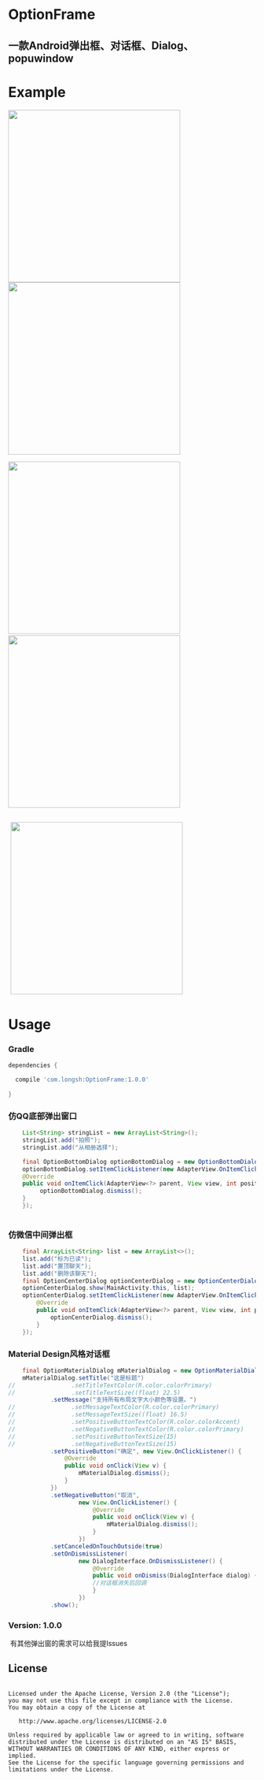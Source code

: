 # OptionFrame

一款Android弹出框、对话框、Dialog、popuwindow
---

# Example

<image src="https://github.com/q805699513/OptionFrame/blob/master/image/yi.gif?raw=true" width="350px"/>  <image src="https://github.com/q805699513/OptionFrame/blob/master/image/er.png?raw=true" width="350px"/>  

<image src="https://github.com/q805699513/OptionFrame/blob/master/image/san.png?raw=true" width="350px"/>  <image src="https://github.com/q805699513/OptionFrame/blob/master/image/si.png?raw=true" width="350px"/>

 <image src="https://github.com/q805699513/OptionFrame/blob/master/image/wu.png?raw=true" width="350px"/>
---

# Usage

### Gradle

```groovy
dependencies {

  compile 'com.longsh:OptionFrame:1.0.0'
  
}
```

### 仿QQ底部弹出窗口
```java
    List<String> stringList = new ArrayList<String>();
    stringList.add("拍照");
    stringList.add("从相册选择");

    final OptionBottomDialog optionBottomDialog = new OptionBottomDialog(MainActivity.this, stringList);
    optionBottomDialog.setItemClickListener(new AdapterView.OnItemClickListener() {
    @Override
    public void onItemClick(AdapterView<?> parent, View view, int position, long id) {
         optionBottomDialog.dismiss();
    }
    });
    
```

### 仿微信中间弹出框
```java
    final ArrayList<String> list = new ArrayList<>();
    list.add("标为已读");
    list.add("置顶聊天");
    list.add("删除该聊天");
    final OptionCenterDialog optionCenterDialog = new OptionCenterDialog();
    optionCenterDialog.show(MainActivity.this, list);
    optionCenterDialog.setItemClickListener(new AdapterView.OnItemClickListener() {
        @Override
        public void onItemClick(AdapterView<?> parent, View view, int position, long id) {
            optionCenterDialog.dismiss();
        }
    });
```

###  Material Design风格对话框
```java
    final OptionMaterialDialog mMaterialDialog = new OptionMaterialDialog(MainActivity.this);
    mMaterialDialog.setTitle("这是标题")
//                .setTitleTextColor(R.color.colorPrimary)
//                .setTitleTextSize((float) 22.5)
            .setMessage("支持所有布局文字大小颜色等设置。")
//                .setMessageTextColor(R.color.colorPrimary)
//                .setMessageTextSize((float) 16.5)
//                .setPositiveButtonTextColor(R.color.colorAccent)
//                .setNegativeButtonTextColor(R.color.colorPrimary)
//                .setPositiveButtonTextSize(15)
//                .setNegativeButtonTextSize(15)
            .setPositiveButton("确定", new View.OnClickListener() {
                @Override
                public void onClick(View v) {
                    mMaterialDialog.dismiss();
                }
            })
            .setNegativeButton("取消",
                    new View.OnClickListener() {
                        @Override
                        public void onClick(View v) {
                            mMaterialDialog.dismiss();
                        }
                    })
            .setCanceledOnTouchOutside(true)
            .setOnDismissListener(
                    new DialogInterface.OnDismissListener() {
                        @Override
                        public void onDismiss(DialogInterface dialog) {
                        //对话框消失后回调
                        }
                    })
            .show();
```


### Version: 1.0.0

  有其他弹出窗的需求可以给我提Issues
  
## License
```text

Licensed under the Apache License, Version 2.0 (the "License");
you may not use this file except in compliance with the License.
You may obtain a copy of the License at

   http://www.apache.org/licenses/LICENSE-2.0

Unless required by applicable law or agreed to in writing, software
distributed under the License is distributed on an "AS IS" BASIS,
WITHOUT WARRANTIES OR CONDITIONS OF ANY KIND, either express or implied.
See the License for the specific language governing permissions and
limitations under the License.
```




